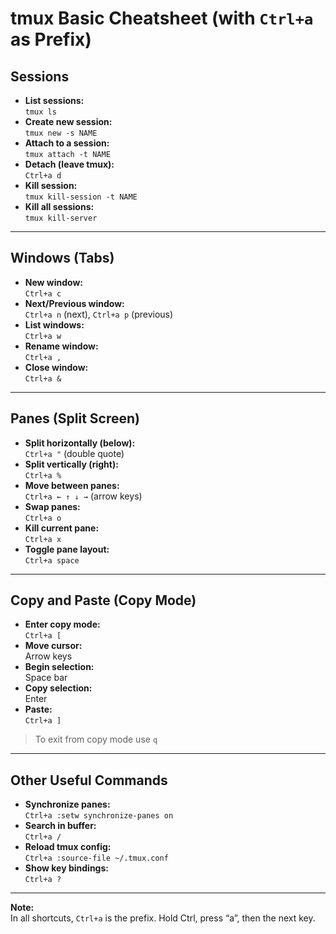# tmux Basic Cheatsheet (with `Ctrl+a` as Prefix)

## Sessions

- **List sessions:**  
  `tmux ls`
- **Create new session:**  
  `tmux new -s NAME`
- **Attach to a session:**  
  `tmux attach -t NAME`
- **Detach (leave tmux):**  
  `Ctrl+a d`
- **Kill session:**  
  `tmux kill-session -t NAME`
- **Kill all sessions:**  
  `tmux kill-server`

---

## Windows (Tabs)

- **New window:**  
  `Ctrl+a c`
- **Next/Previous window:**  
  `Ctrl+a n` (next), `Ctrl+a p` (previous)
- **List windows:**  
  `Ctrl+a w`
- **Rename window:**  
  `Ctrl+a ,`
- **Close window:**  
  `Ctrl+a &`

---

## Panes (Split Screen)

- **Split horizontally (below):**  
  `Ctrl+a "` (double quote)
- **Split vertically (right):**  
  `Ctrl+a %`
- **Move between panes:**  
  `Ctrl+a ← ↑ ↓ →` (arrow keys)
- **Swap panes:**  
  `Ctrl+a o`
- **Kill current pane:**  
  `Ctrl+a x`
- **Toggle pane layout:**  
  `Ctrl+a space`

---

## Copy and Paste (Copy Mode)

- **Enter copy mode:**  
  `Ctrl+a [`
- **Move cursor:**  
  Arrow keys
- **Begin selection:**  
  Space bar
- **Copy selection:**  
  Enter
- **Paste:**  
  `Ctrl+a ]`

> To exit from copy mode use `q`


---

## Other Useful Commands

- **Synchronize panes:**  
  `Ctrl+a :setw synchronize-panes on`
- **Search in buffer:**  
  `Ctrl+a /`
- **Reload tmux config:**  
  `Ctrl+a :source-file ~/.tmux.conf`
- **Show key bindings:**  
  `Ctrl+a ?`

---

**Note:**  
In all shortcuts, `Ctrl+a` is the prefix. Hold Ctrl, press “a”, then the next key.


